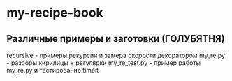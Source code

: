 # my-recipe-book

## Различные примеры и заготовки (ГОЛУБЯТНЯ) ##

recursive     - примеры рекурсии и замера скорости декоратором
my_re.py      - разборы кирилицы  + регулярки
my_re_test.py - пример работы my_re.py и тестирование timeit 
